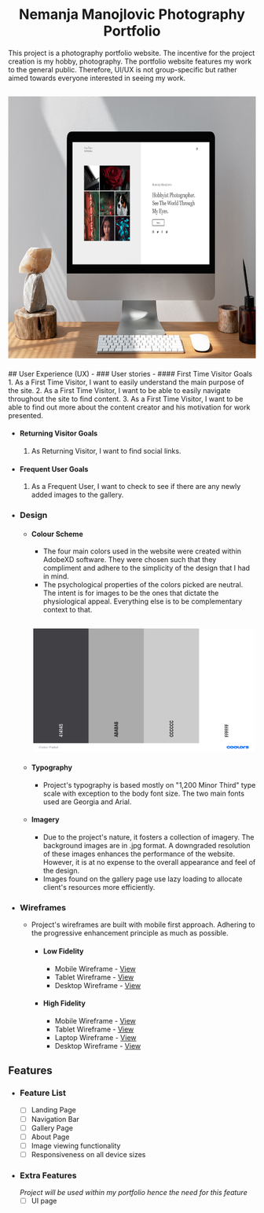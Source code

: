 <h1 align="center"> Nemanja Manojlovic Photography Portfolio </h1>

This project is a photography portfolio website. The incentive for the project creation is my hobby, photography.
The portfolio website features my work to the general public. Therefore, UI/UX is not group-specific but rather aimed towards everyone interested in seeing my work.

<h2 align="center"><img src="assets/doc-images/Desktop_mockup.jpg" width="800" height="533"></h2>
## User Experience (UX)
- ### User stories
  - #### First Time Visitor Goals
    1. As a First Time Visitor, I want to easily understand the main purpose of the site.
    2. As a First Time Visitor, I want to be able to easily navigate throughout the site to find content.
    3. As a First Time Visitor, I want to be able to find out more about the content creator and his motivation for work presented.
  
  - #### Returning Visitor Goals
    1. As Returning Visitor, I want to find social links.
    
  - #### Frequent User Goals
    1. As a Frequent User, I want to check to see if there are any newly added images to the gallery.

- ### Design
  - #### Colour Scheme
    - The four main colors used in the website were created within AdobeXD software. They were chosen such that they compliment and adhere to the simplicity of the design that I had in mind.
    - The psychological properties of the colors picked are neutral. The intent is for images to be the ones that dictate the physiological appeal. Everything else is to be complementary context to that.

    <h2 align="center"><img src="assets/doc-images/Color_Pallet.png" width="450" height="250" alt="website-palette"></h2>
  - #### Typography
    - Project's typography is based mostly on "1,200 Minor Third" type scale with exception to the body font size. The two main fonts used are Georgia and Arial.
  - #### Imagery
    - Due to the project's nature, it fosters a collection of imagery. The background images are in .jpg format. A downgraded resolution of these images enhances the performance of the website. However, it is at no expense to the overall appearance and feel of the design.
    - Images found on the gallery page use lazy loading to allocate client's resources more efficiently.

* ### Wireframes

  - Project's wireframes are built with mobile first approach. Adhering to the progressive enhancement principle as much as possible.

    - #### Low Fidelity
      - Mobile Wireframe - [View](https://github.com/Manojlovic1998/nemanja_manojlovic_photography_portfolio/tree/main/assets/wireframes/Low%20Fidelity/Mobile)
      - Tablet Wireframe - [View](https://github.com/Manojlovic1998/nemanja_manojlovic_photography_portfolio/tree/main/assets/wireframes/Low%20Fidelity/Tablet)
      - Desktop Wireframe - [View](https://github.com/Manojlovic1998/nemanja_manojlovic_photography_portfolio/tree/main/assets/wireframes/Low%20Fidelity/Desktop)
    
    - #### High Fidelity
      - Mobile Wireframe - [View](https://github.com/Manojlovic1998/nemanja_manojlovic_photography_portfolio/tree/main/assets/wireframes/High%20Fidelity/Mobile)
      - Tablet Wireframe - [View](https://github.com/Manojlovic1998/nemanja_manojlovic_photography_portfolio/tree/main/assets/wireframes/High%20Fidelity/Tablet)
      - Laptop Wireframe - [View](https://github.com/Manojlovic1998/nemanja_manojlovic_photography_portfolio/tree/main/assets/wireframes/High%20Fidelity/Laptop)
      - Desktop Wireframe - [View](https://github.com/Manojlovic1998/nemanja_manojlovic_photography_portfolio/tree/main/assets/wireframes/High%20Fidelity/Desktop)
    
## Features
- ### Feature List
  - [ ] Landing Page
  - [ ] Navigation Bar
  - [ ] Gallery Page
  - [ ] About Page
  - [ ] Image viewing functionality
  - [ ] Responsiveness on all device sizes

- ### Extra Features
  *Project will be used within my portfolio hence the need for this feature*
  - [ ] UI page 
